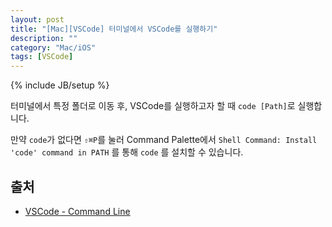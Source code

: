 ```yaml
---
layout: post
title: "[Mac][VSCode] 터미널에서 VSCode를 실행하기"
description: ""
category: "Mac/iOS"
tags: [VSCode]
---
```

{% include JB/setup %}

터미널에서 특정 폴더로 이동 후, VSCode를 실행하고자 할 때 `code [Path]`로 실행합니다.

만약 `code`가 없다면 `⇧⌘P`를 눌러 Command Palette에서 `Shell Command: Install 'code' command in PATH` 를 통해 `code` 를 설치할 수 있습니다.

## 출처

* [VSCode - Command Line](https://code.visualstudio.com/docs/editor/command-line)